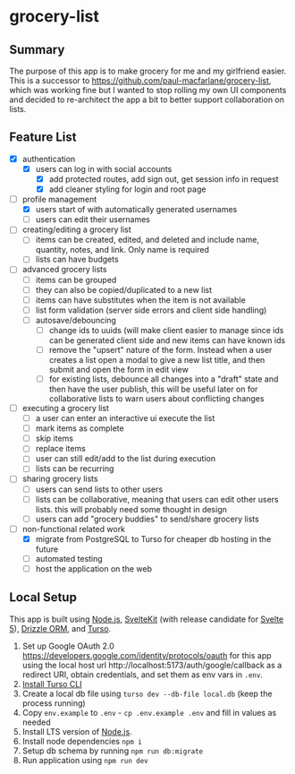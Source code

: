 # grocery-list

## Summary

The purpose of this app is to make grocery for me and my girlfriend easier. This is a successor to https://github.com/paul-macfarlane/grocery-list, which was working fine but I wanted to stop rolling my own UI components and decided to
re-architect the app a bit to better support collaboration on lists.

## Feature List

- [x] authentication
  - [x] users can log in with social accounts
    - [x] add protected routes, add sign out, get session info in request
    - [x] add cleaner styling for login and root page
- [ ] profile management
  - [x] users start of with automatically generated usernames
  - [ ] users can edit their usernames
- [ ] creating/editing a grocery list
  - [ ] items can be created, edited, and deleted and include name, quantity, notes, and link. Only name is required
  - [ ] lists can have budgets
- [ ] advanced grocery lists
  - [ ] items can be grouped
  - [ ] they can also be copied/duplicated to a new list
  - [ ] items can have substitutes when the item is not available
  - [ ] list form validation (server side errors and client side handling)
  - [ ] autosave/debouncing
    - [ ] change ids to uuids (will make client easier to manage since ids can be generated client side and new items can have known ids
    - [ ] remove the "upsert" nature of the form. Instead when a user creates a list open a modal to give a new list title, and then submit and open the form in edit view
    - [ ] for existing lists, debounce all changes into a "draft" state and then have the user publish, this will be useful later on for collaborative lists to warn users about conflicting changes
- [ ] executing a grocery list
  - [ ] a user can enter an interactive ui execute the list
  - [ ] mark items as complete
  - [ ] skip items
  - [ ] replace items
  - [ ] user can still edit/add to the list during execution
  - [ ] lists can be recurring
- [ ] sharing grocery lists
  - [ ] users can send lists to other users
  - [ ] lists can be collaborative, meaning that users can edit other users lists. this will probably need some thought in design
  - [ ] users can add "grocery buddies" to send/share grocery lists
- [ ] non-functional related work
  - [x] migrate from PostgreSQL to Turso for cheaper db hosting in the future
  - [ ] automated testing
  - [ ] host the application on the web

## Local Setup

This app is built using [Node.js](https://nodejs.org/en), [SvelteKit](https://kit.svelte.dev/) (with release candidate for [Svelte 5](https://svelte.dev/blog/svelte-5-release-candidate)), [Drizzle ORM](https://orm.drizzle.team/), and [Turso](https://turso.tech/).

1. Set up Google OAuth 2.0 https://developers.google.com/identity/protocols/oauth for this app using the local host url http://localhost:5173/auth/google/callback as a redirect URI, obtain credentials, and set them as env vars in `.env`.
2. [Install Turso CLI](https://docs.turso.tech/cli/introduction)
3. Create a local db file using `turso dev --db-file local.db` (keep the process running)
4. Copy `env.example` to `.env` - `cp .env.example .env` and fill in values as needed
5. Install LTS version of [Node.js](https://nodejs.org/en).
6. Install node dependencies `npm i`
7. Setup db schema by running `npm run db:migrate`
8. Run application using `npm run dev`
